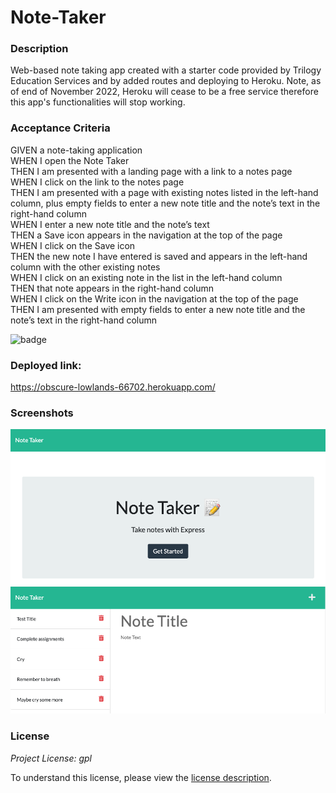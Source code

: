 # Note-Taker

### Description

Web-based note taking app created with a starter code provided by Trilogy Education Services and by added routes and deploying to Heroku. Note, as of end of November 2022, Heroku will cease to be a free service therefore this app's functionalities will stop working. 

### Acceptance Criteria

GIVEN a note-taking application  
WHEN I open the Note Taker  
THEN I am presented with a landing page with a link to a notes page  
WHEN I click on the link to the notes page  
THEN I am presented with a page with existing notes listed in the left-hand column, plus empty fields to enter a new note title and the note’s text in the right-hand column  
WHEN I enter a new note title and the note’s text  
THEN a Save icon appears in the navigation at the top of the page  
WHEN I click on the Save icon  
THEN the new note I have entered is saved and appears in the left-hand column with the other existing notes  
WHEN I click on an existing note in the list in the left-hand column  
THEN that note appears in the right-hand column  
WHEN I click on the Write icon in the navigation at the top of the page  
THEN I am presented with empty fields to enter a new note title and the note’s text in the right-hand column  

![badge](https://img.shields.io/badge/license-lgpl-brightorange)


### Deployed link:

https://obscure-lowlands-66702.herokuapp.com/

### Screenshots 

<img src="./public/assets/Screen Shot 2022-10-07 at 2.01.48 PM.png" alt="Michael's note taker title page">
<img src="./public/assets/Screen Shot 2022-10-07 at 2.02.18 PM.png" alt="Michael's note taking page">

### License

_Project License: gpl_

To understand this license, please view the [license description]( https://opensource.org/licenses#:~:text=GNU%20Library%20or%20%22Lesser%22%20General%20Public%20License%20(LGPL)).

